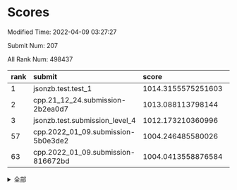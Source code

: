 # Scores

Modified Time: 2022-04-09 03:27:27

Submit Num: 207

All Rank Num: 498437

| rank |               submit               |       score        |       sigma        | pk_num |
| :--- | :--------------------------------- | :----------------- | :----------------- | :----- |
| 1    | jsonzb.test.test_1                 | 1014.3155575251603 | 0.8405675707218458 | 9629   |
| 2    | cpp.21_12_24.submission-2b2ea0d7   | 1013.088113798144  | 0.7855323201293163 | 9636   |
| 3    | jsonzb.test.submission_level_4     | 1012.173210360996  | 0.8050923795441803 | 9630   |
| 57   | cpp.2022_01_09.submission-5b0e3de2 | 1004.246485580026  | 0.7145262999252434 | 9631   |
| 63   | cpp.2022_01_09.submission-816672bd | 1004.0413558876584 | 0.7191844044640643 | 9633   |


<details>
<summary>全部</summary>

| rank |                 submit                 |       score        |       sigma        | pk_num |
| :--- | :------------------------------------- | :----------------- | :----------------- | :----- |
| 1    | jsonzb.test.test_1                     | 1014.3155575251603 | 0.8405675707218458 | 9629   |
| 2    | cpp.21_12_24.submission-2b2ea0d7       | 1013.088113798144  | 0.7855323201293163 | 9636   |
| 3    | jsonzb.test.submission_level_4         | 1012.173210360996  | 0.8050923795441803 | 9630   |
| 4    | gobigger.level_3.submission_level_3_27 | 1012.0169056906406 | 0.776513618793154  | 9632   |
| 5    | gobigger.level_3.submission_level_3_29 | 1011.8799349458653 | 0.7886367834333498 | 9632   |
| 6    | gobigger.level_3.submission_level_3_41 | 1011.737378427993  | 0.7614008691543014 | 9636   |
| 7    | gobigger.level_3.submission_level_3_46 | 1011.4431456654565 | 0.7816062760303661 | 9633   |
| 8    | gobigger.level_3.submission_level_3_36 | 1011.0451438895376 | 0.7882598602252404 | 9630   |
| 9    | gobigger.level_3.submission_level_3_30 | 1010.9663713418813 | 0.7521168172305835 | 9638   |
| 10   | gobigger.level_3.submission_level_3_37 | 1010.6593952908752 | 0.7944303708823287 | 9636   |
| 11   | gobigger.level_3.submission_level_3_12 | 1010.5743225122649 | 0.7693129465098313 | 9633   |
| 12   | gobigger.level_3.submission_level_3_10 | 1010.5710508330025 | 0.7630103081639131 | 9632   |
| 13   | gobigger.level_3.submission_level_3_25 | 1010.560168384489  | 0.7662691176450942 | 9634   |
| 14   | gobigger.level_3.submission_level_3_45 | 1010.4724723281018 | 0.7398168306455528 | 9629   |
| 15   | gobigger.level_3.submission_level_3_47 | 1010.4666931844331 | 0.7902420344923756 | 9633   |
| 16   | gobigger.level_3.submission_level_3_1  | 1010.4491708121591 | 0.7907759971824598 | 9630   |
| 17   | gobigger.level_3.submission_level_3_28 | 1010.3522038887531 | 0.7722056148646432 | 9629   |
| 18   | gobigger.level_3.submission_level_3_42 | 1010.3183429677173 | 0.7568593336870285 | 9632   |
| 19   | gobigger.level_3.submission_level_3_40 | 1010.2640624821081 | 0.7741243005521147 | 9631   |
| 20   | gobigger.level_3.submission_level_3_19 | 1010.2593045039929 | 0.7492700731608344 | 9634   |
| 21   | gobigger.level_3.submission_level_3_44 | 1010.1138670343155 | 0.75091122555646   | 9636   |
| 22   | gobigger.level_3.submission_level_3_49 | 1010.1113003277179 | 0.7563778462420829 | 9632   |
| 23   | gobigger.level_3.submission_level_3_34 | 1010.0882291725763 | 0.7487569063883447 | 9632   |
| 24   | gobigger.level_3.submission_level_3_26 | 1010.034434609028  | 0.7718765688162229 | 9630   |
| 25   | gobigger.level_3.submission_level_3_22 | 1009.9874089198889 | 0.7497697795033577 | 9628   |
| 26   | gobigger.level_3.submission_level_3_7  | 1009.9682465540725 | 0.7510711003697591 | 9629   |
| 27   | gobigger.level_3.submission_level_3_8  | 1009.8336132711515 | 0.7511541419576786 | 9633   |
| 28   | gobigger.level_3.submission_level_3_13 | 1009.7800940243195 | 0.7667493632063439 | 9632   |
| 29   | gobigger.level_3.submission_level_3_23 | 1009.7402138256102 | 0.7349361662517171 | 9632   |
| 30   | gobigger.level_3.submission_level_3_39 | 1009.6936000941561 | 0.7626306144451125 | 9631   |
| 31   | gobigger.level_3.submission_level_3_2  | 1009.6768922480892 | 0.7486155038205642 | 9630   |
| 32   | gobigger.level_3.submission_level_3_15 | 1009.6197769055276 | 0.7603312272406476 | 9629   |
| 33   | gobigger.level_3.submission_level_3_9  | 1009.5983908311824 | 0.7428725822611093 | 9629   |
| 34   | gobigger.level_3.submission_level_3_18 | 1009.5953286278993 | 0.7605984160783641 | 9632   |
| 35   | gobigger.level_3.submission_level_3_33 | 1009.4773986152978 | 0.7445293940145368 | 9632   |
| 36   | gobigger.level_3.submission_level_3_16 | 1009.4572408072606 | 0.7843093359338894 | 9635   |
| 37   | gobigger.level_3.submission_level_3_3  | 1009.3903870160589 | 0.7362609835519006 | 9636   |
| 38   | gobigger.level_3.submission_level_3_20 | 1009.3522299502862 | 0.7416741451589759 | 9629   |
| 39   | gobigger.level_3.submission_level_3_32 | 1009.3506454088433 | 0.7349004533007846 | 9631   |
| 40   | gobigger.level_3.submission_level_3_5  | 1009.3453600011431 | 0.7627310239940167 | 9629   |
| 41   | gobigger.level_3.submission_level_3_35 | 1009.3337596718457 | 0.7575257538596599 | 9633   |
| 42   | gobigger.level_3.submission_level_3_38 | 1009.3161893689653 | 0.7674263238054653 | 9629   |
| 43   | gobigger.level_3.submission_level_3_6  | 1009.1612274582208 | 0.7485798440512228 | 9632   |
| 44   | gobigger.level_3.submission_level_3_43 | 1009.1342063366305 | 0.7382195558968345 | 9633   |
| 45   | gobigger.level_3.submission_level_3_24 | 1009.0497505778953 | 0.7492771877478215 | 9634   |
| 46   | gobigger.level_3.submission_level_3_17 | 1009.0446787316337 | 0.7427215641463141 | 9628   |
| 47   | gobigger.level_3.submission_level_3_4  | 1009.0338102739462 | 0.7489983840955622 | 9629   |
| 48   | gobigger.level_3.submission_level_3_14 | 1008.9928985128511 | 0.7397111523565444 | 9632   |
| 49   | gobigger.level_3.submission_level_3_21 | 1008.9749401007003 | 0.7317693359500794 | 9630   |
| 50   | gobigger.level_3.submission_level_3_11 | 1008.8602786424951 | 0.7532995581552833 | 9631   |
| 51   | gobigger.level_3.submission_level_3_48 | 1008.6651273496992 | 0.7322022124869391 | 9627   |
| 52   | gobigger.level_3.submission_level_3_31 | 1008.3536748277577 | 0.7468416738621795 | 9634   |
| 53   | gobigger.level_3.submission_level_3_0  | 1007.8485375144691 | 0.7392795077258477 | 9634   |
| 54   | gobigger.level_1.submission_level_1_17 | 1004.6520759583263 | 0.7135811733508967 | 9628   |
| 55   | gobigger.level_1.submission_level_1_47 | 1004.3330853277356 | 0.7160471956278218 | 9636   |
| 56   | gobigger.level_1.submission_level_1_38 | 1004.2990403182433 | 0.7091129943349237 | 9632   |
| 57   | cpp.2022_01_09.submission-5b0e3de2     | 1004.246485580026  | 0.7145262999252434 | 9631   |
| 58   | gobigger.level_1.submission_level_1_32 | 1004.2228975709015 | 0.722447154759354  | 9632   |
| 59   | gobigger.level_1.submission_level_1_34 | 1004.2190967540843 | 0.7092411494469877 | 9632   |
| 60   | gobigger.level_1.submission_level_1_33 | 1004.1046807673238 | 0.7169473940180505 | 9638   |
| 61   | gobigger.level_1.submission_level_1_19 | 1004.0458850813833 | 0.7133257456285628 | 9634   |
| 62   | gobigger.level_1.submission_level_1_31 | 1004.0415377297516 | 0.7169659870931802 | 9628   |
| 63   | cpp.2022_01_09.submission-816672bd     | 1004.0413558876584 | 0.7191844044640643 | 9633   |
| 64   | gobigger.level_1.submission_level_1_45 | 1004.03048450456   | 0.7225328444358265 | 9633   |
| 65   | gobigger.level_1.submission_level_1_41 | 1003.9966155939856 | 0.7166841038996554 | 9628   |
| 66   | gobigger.level_1.submission_level_1_23 | 1003.94892872926   | 0.7183235232972716 | 9630   |
| 67   | gobigger.level_1.submission_level_1_37 | 1003.9457675181948 | 0.7219560779267944 | 9634   |
| 68   | gobigger.level_1.submission_level_1_49 | 1003.9238321336446 | 0.716809259916327  | 9620   |
| 69   | gobigger.level_1.submission_level_1_29 | 1003.897553547946  | 0.7261780815083638 | 9629   |
| 70   | gobigger.level_1.submission_level_1_11 | 1003.8563183203913 | 0.7128350262093031 | 9633   |
| 71   | gobigger.level_1.submission_level_1_28 | 1003.8083237900616 | 0.724655604537099  | 9630   |
| 72   | gobigger.level_1.submission_level_1_20 | 1003.7708095501794 | 0.726172455947045  | 9629   |
| 73   | gobigger.level_1.submission_level_1_22 | 1003.7333993971594 | 0.7180282516327637 | 9630   |
| 74   | gobigger.level_1.submission_level_1_30 | 1003.6991869703335 | 0.7122351372579827 | 9633   |
| 75   | gobigger.level_1.submission_level_1_40 | 1003.6834870949331 | 0.7243736186937874 | 9629   |
| 76   | gobigger.level_1.submission_level_1_36 | 1003.6232832419211 | 0.7029486158715208 | 9632   |
| 77   | gobigger.level_1.submission_level_1_6  | 1003.58356850626   | 0.7127364594954585 | 9632   |
| 78   | gobigger.level_1.submission_level_1_2  | 1003.5831563797157 | 0.7230334128876915 | 9630   |
| 79   | gobigger.level_1.submission_level_1_14 | 1003.5051293572456 | 0.7120086013819172 | 9630   |
| 80   | gobigger.level_1.submission_level_1_10 | 1003.3842746498957 | 0.7093372014260748 | 9633   |
| 81   | gobigger.level_1.submission_level_1_12 | 1003.3406114192237 | 0.7132024595821479 | 9630   |
| 82   | gobigger.level_1.submission_level_1_42 | 1003.339976027563  | 0.7085672563276604 | 9633   |
| 83   | gobigger.level_1.submission_level_1_35 | 1003.330557281177  | 0.7131113706037644 | 9634   |
| 84   | gobigger.level_1.submission_level_1_8  | 1003.2873072282646 | 0.7204979943404316 | 9630   |
| 85   | gobigger.level_1.submission_level_1_48 | 1003.2520131648645 | 0.7202717811957557 | 9632   |
| 86   | gobigger.level_1.submission_level_1_4  | 1003.2411606113513 | 0.7146742887085165 | 9628   |
| 87   | gobigger.level_1.submission_level_1_7  | 1003.2282473424832 | 0.7105488047019691 | 9628   |
| 88   | gobigger.level_1.submission_level_1_46 | 1003.2038352665313 | 0.7106876028349636 | 9634   |
| 89   | gobigger.level_1.submission_level_1_18 | 1003.0098528885057 | 0.7104740153524579 | 9634   |
| 90   | gobigger.level_1.submission_level_1_16 | 1002.9771634094828 | 0.7101051865013052 | 9632   |
| 91   | gobigger.level_1.submission_level_1_3  | 1002.9100039588527 | 0.7109641225241277 | 9631   |
| 92   | gobigger.level_1.submission_level_1_27 | 1002.86462651405   | 0.7228267990772768 | 9629   |
| 93   | gobigger.level_1.submission_level_1_26 | 1002.8597301783467 | 0.7072608437170522 | 9632   |
| 94   | gobigger.level_1.submission_level_1_25 | 1002.8354604180665 | 0.7155785574334889 | 9628   |
| 95   | gobigger.level_1.submission_level_1_0  | 1002.8197460472012 | 0.7085033545940553 | 9634   |
| 96   | gobigger.level_1.submission_level_1_21 | 1002.7841916195516 | 0.7202795791998508 | 9638   |
| 97   | gobigger.level_1.submission_level_1_44 | 1002.6853855725739 | 0.714708122286336  | 9630   |
| 98   | gobigger.level_1.submission_level_1_39 | 1002.603970249771  | 0.7084583577954594 | 9637   |
| 99   | gobigger.level_1.submission_level_1_9  | 1002.4468902672904 | 0.7151962383390572 | 9625   |
| 100  | gobigger.level_1.submission_level_1_5  | 1002.2454424744175 | 0.7137553849119016 | 9636   |
| 101  | gobigger.level_1.submission_level_1_24 | 1002.1460911951627 | 0.7157310414893757 | 9634   |
| 102  | gobigger.level_1.submission_level_1_1  | 1002.1371069430538 | 0.7075311153101607 | 9634   |
| 103  | gobigger.level_1.submission_level_1_15 | 1002.1010138105147 | 0.7124266906700537 | 9633   |
| 104  | gobigger.level_1.submission_level_1_43 | 1001.9534683782617 | 0.701074723771923  | 9634   |
| 105  | gobigger.level_1.submission_level_1_13 | 1001.4308318184133 | 0.7082367028586875 | 9628   |
| 106  | gobigger.random.submission_random_23   | 997.5978770418634  | 0.6936398067847762 | 9635   |
| 107  | gobigger.random.submission_random_25   | 997.4010268641618  | 0.7136348754644947 | 9630   |
| 108  | gobigger.random.submission_random_17   | 997.0423246781758  | 0.7084052237890422 | 9633   |
| 109  | gobigger.random.submission_random_1    | 997.0140028936689  | 0.7075805040579807 | 9635   |
| 110  | gobigger.random.submission_random_35   | 996.9555786675094  | 0.7106142668468164 | 9635   |
| 111  | gobigger.random.submission_random_22   | 996.7944471709758  | 0.7096855245674789 | 9634   |
| 112  | gobigger.random.submission_random_47   | 996.7780912185692  | 0.7008719466587678 | 9630   |
| 113  | gobigger.random.submission_random_20   | 996.7762927236823  | 0.7120504820623212 | 9634   |
| 114  | gobigger.random.submission_random_39   | 996.7705902091045  | 0.717909413504643  | 9628   |
| 115  | gobigger.random.submission_random_4    | 996.7603025480737  | 0.6997223193248789 | 9633   |
| 116  | gobigger.random.submission_random_13   | 996.7185391868933  | 0.7080341520206281 | 9635   |
| 117  | gobigger.random.submission_random_34   | 996.6927599266232  | 0.6906795312586119 | 9636   |
| 118  | gobigger.random.submission_random_32   | 996.5538929473271  | 0.7085877041747084 | 9630   |
| 119  | gobigger.random.submission_random_14   | 996.5277850198962  | 0.6989016940601455 | 9630   |
| 120  | gobigger.random.submission_random_19   | 996.4965162762003  | 0.7007089816357147 | 9631   |
| 121  | gobigger.random.submission_random_41   | 996.4953165507479  | 0.707831110186845  | 9632   |
| 122  | gobigger.random.submission_random_42   | 996.4948880066387  | 0.7087520575856885 | 9633   |
| 123  | gobigger.random.submission_random_46   | 996.4762848762948  | 0.7090729474941708 | 9630   |
| 124  | gobigger.random.submission_random_29   | 996.4707476160362  | 0.7082439187748913 | 9629   |
| 125  | gobigger.random.submission_random_11   | 996.4135335339126  | 0.7127037940123935 | 9632   |
| 126  | gobigger.random.submission_random_3    | 996.3332995797252  | 0.704622083147618  | 9632   |
| 127  | gobigger.random.submission_random_26   | 996.269420137274   | 0.7026029766653806 | 9636   |
| 128  | gobigger.random.submission_random_43   | 996.2357456286877  | 0.7075216087225928 | 9631   |
| 129  | gobigger.random.submission_random_8    | 996.2123421215498  | 0.7050665160798925 | 9628   |
| 130  | gobigger.random.submission_random_30   | 996.1678345089921  | 0.7183530036195989 | 9631   |
| 131  | gobigger.random.submission_random_36   | 996.1073491124355  | 0.7025225854472708 | 9630   |
| 132  | gobigger.random.submission_random_15   | 996.0936369193998  | 0.7058687459839981 | 9634   |
| 133  | gobigger.random.submission_random_44   | 995.9920822632158  | 0.7061115406957723 | 9630   |
| 134  | gobigger.random.submission_random_37   | 995.9660171283259  | 0.7131872198607908 | 9634   |
| 135  | gobigger.random.submission_random_31   | 995.9571517140877  | 0.7248529089226677 | 9633   |
| 136  | gobigger.random.submission_random_9    | 995.9392460358386  | 0.7261027559694979 | 9629   |
| 137  | gobigger.random.submission_random_18   | 995.9371792125055  | 0.7064067934656462 | 9630   |
| 138  | gobigger.random.submission_random_49   | 995.9369656118755  | 0.7254541739057871 | 9628   |
| 139  | gobigger.random.submission_random_2    | 995.8599544377129  | 0.7055945412774202 | 9626   |
| 140  | gobigger.random.submission_random_28   | 995.858429750865   | 0.7111680799521404 | 9636   |
| 141  | gobigger.random.submission_random_10   | 995.8309099825407  | 0.7008414707787416 | 9632   |
| 142  | gobigger.random.submission_random_16   | 995.7509319181902  | 0.6983215433100978 | 9635   |
| 143  | gobigger.random.submission_random_27   | 995.7318335867353  | 0.6995264709198233 | 9629   |
| 144  | gobigger.random.submission_random_48   | 995.7087823183097  | 0.7170765110862409 | 9635   |
| 145  | gobigger.random.submission_random_24   | 995.6859458764903  | 0.7169268660570963 | 9635   |
| 146  | gobigger.random.submission_random_5    | 995.5614847365116  | 0.7039800388200572 | 9626   |
| 147  | gobigger.random.submission_random_6    | 995.5084905387649  | 0.7124678942060408 | 9634   |
| 148  | gobigger.random.submission_random_0    | 995.2740858382575  | 0.713077854844993  | 9637   |
| 149  | gobigger.random.submission_random_38   | 995.2691099888899  | 0.7154887934999874 | 9634   |
| 150  | gobigger.random.submission_random_40   | 995.2049067914378  | 0.7066199398038058 | 9627   |
| 151  | gobigger.random.submission_random_7    | 995.1204080623025  | 0.7231034707320175 | 9632   |
| 152  | gobigger.random.submission_random_21   | 995.067185839312   | 0.7309904897919834 | 9632   |
| 153  | gobigger.random.submission_random_33   | 994.9274075806679  | 0.705880564861571  | 9633   |
| 154  | gobigger.random.submission_random_45   | 994.7361788915651  | 0.7250483888205277 | 9630   |
| 155  | gobigger.level_2.submission_level_2_16 | 994.4159097270251  | 0.7239248941018571 | 9630   |
| 156  | gobigger.level_2.submission_level_2_3  | 994.384716313002   | 0.7423975131371896 | 9633   |
| 157  | gobigger.level_2.submission_level_2_4  | 994.1257551378732  | 0.7245104791424649 | 9640   |
| 158  | gobigger.random.submission_random_12   | 994.1031521169872  | 0.7173943958699842 | 9627   |
| 159  | gobigger.level_2.submission_level_2_18 | 993.4176306449605  | 0.7355985203562894 | 9630   |
| 160  | gobigger.level_2.submission_level_2_31 | 993.2111767778772  | 0.746592784675898  | 9629   |
| 161  | gobigger.level_2.submission_level_2_20 | 993.1937696539743  | 0.7273647717419092 | 9637   |
| 162  | gobigger.level_2.submission_level_2_24 | 993.045439772302   | 0.7360668326678571 | 9633   |
| 163  | gobigger.level_2.submission_level_2_42 | 992.9762891980862  | 0.7335528442880946 | 9630   |
| 164  | gobigger.level_2.submission_level_2_19 | 992.9412720611031  | 0.7401641517003782 | 9631   |
| 165  | gobigger.level_2.submission_level_2_41 | 992.8133259054113  | 0.7378654318958515 | 9633   |
| 166  | gobigger.level_2.submission_level_2_23 | 992.7591536041342  | 0.742812019887033  | 9631   |
| 167  | gobigger.level_2.submission_level_2_25 | 992.6690248280939  | 0.7418922834550038 | 9634   |
| 168  | gobigger.level_2.submission_level_2_21 | 992.6589037426539  | 0.7234195662443245 | 9634   |
| 169  | gobigger.level_2.submission_level_2_12 | 992.6093401436798  | 0.7421398054296631 | 9632   |
| 170  | gobigger.level_2.submission_level_2_33 | 992.54516690849    | 0.7345339276131604 | 9631   |
| 171  | gobigger.level_2.submission_level_2_0  | 992.5369529024739  | 0.7581127935464224 | 9630   |
| 172  | gobigger.level_2.submission_level_2_44 | 992.5271433197237  | 0.7336441919502551 | 9632   |
| 173  | gobigger.level_2.submission_level_2_9  | 992.5207610328827  | 0.7373400090857473 | 9629   |
| 174  | gobigger.level_2.submission_level_2_47 | 992.5096966739238  | 0.7361606368159807 | 9638   |
| 175  | gobigger.level_2.submission_level_2_22 | 992.5024243812985  | 0.7442515584835844 | 9629   |
| 176  | gobigger.level_2.submission_level_2_1  | 992.4956161757995  | 0.7383256838456064 | 9631   |
| 177  | gobigger.level_2.submission_level_2_5  | 992.4150771938679  | 0.7509945131069975 | 9632   |
| 178  | gobigger.level_2.submission_level_2_39 | 992.3804894423367  | 0.7432630301782036 | 9632   |
| 179  | gobigger.level_2.submission_level_2_29 | 992.2786406297871  | 0.7360180675219093 | 9630   |
| 180  | gobigger.level_2.submission_level_2_45 | 992.2671541107403  | 0.7422384507396834 | 9636   |
| 181  | gobigger.level_2.submission_level_2_27 | 992.2162764737958  | 0.7392521846634199 | 9628   |
| 182  | gobigger.level_2.submission_level_2_17 | 992.2059014000309  | 0.7517367803051241 | 9628   |
| 183  | gobigger.level_2.submission_level_2_48 | 992.0882118905962  | 0.7462420933743065 | 9631   |
| 184  | gobigger.level_2.submission_level_2_7  | 992.0280274012447  | 0.7394907699435925 | 9631   |
| 185  | gobigger.level_2.submission_level_2_10 | 991.856031672295   | 0.7584685772269284 | 9632   |
| 186  | gobigger.level_2.submission_level_2_36 | 991.7521824499646  | 0.7440887654856349 | 9621   |
| 187  | gobigger.level_2.submission_level_2_13 | 991.7323490937048  | 0.7383578313977386 | 9632   |
| 188  | gobigger.level_2.submission_level_2_40 | 991.6993342132425  | 0.758949952040306  | 9635   |
| 189  | gobigger.level_2.submission_level_2_32 | 991.6297142010042  | 0.7488637078607167 | 9629   |
| 190  | gobigger.level_2.submission_level_2_11 | 991.5603555445816  | 0.753049832725892  | 9631   |
| 191  | gobigger.level_2.submission_level_2_37 | 991.5577699789086  | 0.7626881085216686 | 9632   |
| 192  | gobigger.level_2.submission_level_2_46 | 991.5133095879089  | 0.7599398585962877 | 9630   |
| 193  | gobigger.level_2.submission_level_2_34 | 991.476824592586   | 0.732009965039976  | 9632   |
| 194  | gobigger.level_2.submission_level_2_6  | 991.4696528938786  | 0.7694384403975337 | 9629   |
| 195  | gobigger.level_2.submission_level_2_8  | 991.396756021676   | 0.7385431040257527 | 9628   |
| 196  | gobigger.level_2.submission_level_2_49 | 991.2664375410126  | 0.7427596305559254 | 9630   |
| 197  | gobigger.level_2.submission_level_2_28 | 991.2536271841207  | 0.7536882041770903 | 9630   |
| 198  | gobigger.level_2.submission_level_2_2  | 991.1343285819728  | 0.7673518654131493 | 9630   |
| 199  | gobigger.level_2.submission_level_2_43 | 991.1134752327918  | 0.7587358643016319 | 9631   |
| 200  | gobigger.level_2.submission_level_2_26 | 991.0528696574019  | 0.7539241621759664 | 9632   |
| 201  | gobigger.level_2.submission_level_2_14 | 991.0301299526966  | 0.7625703134629573 | 9635   |
| 202  | gobigger.level_2.submission_level_2_30 | 990.90877406951    | 0.7680343159206945 | 9634   |
| 203  | gobigger.level_2.submission_level_2_38 | 990.8720228176358  | 0.7720470664496935 | 9633   |
| 204  | gobigger.level_2.submission_level_2_15 | 990.8261617566842  | 0.7457183884135684 | 9632   |
| 205  | gobigger.level_2.submission_level_2_35 | 990.5258790177538  | 0.7631129040712027 | 9636   |
| 206  | gobigger.none.submission_none_0        | 976.32765213625    | 1.4183129401311452 | 9629   |
| 207  | gobigger.none.submission_none_1        | 976.036811354279   | 1.4307646231625923 | 9633   |

</details>